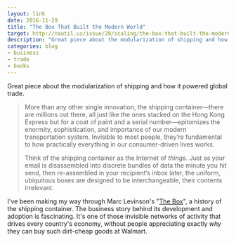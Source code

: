 ```yaml
---
layout: link
date: 2016-11-29
title: "The Box That Built the Modern World"
target: http://nautil.us/issue/29/scaling/the-box-that-built-the-modern-world-rp
description: "Great piece about the modularization of shipping and how it powered global trade."
categories: blog
- business
- trade
- books
---
```


Great piece about the modularization of shipping and how it powered global trade.

> More than any other single innovation, the shipping container—there are millions out there, all just like the ones
> stacked on the Hong Kong Express but for a coat of paint and a serial number—epitomizes the enormity, sophistication,
> and importance of our modern transportation system. Invisible to most people, they’re fundamental to how practically
> everything in our consumer-driven lives works.
>
> Think of the shipping container as the Internet of _things_. Just as your email is disassembled into discrete bundles
> of data the minute you hit send, then re-assembled in your recipient’s inbox later, the uniform, ubiquitous boxes are
> designed to be interchangeable, their contents irrelevant.

I've been making my way through Marc Levinson's "[The Box](https://www.goodreads.com/book/show/316767.The_Box)", a history of the shipping container. The business story behind its development and adoption is fascinating. It's one of those invisible networks of activity that drives every country's economy, without people appreciating exactly _why_ they can buy such dirt-cheap goods at Walmart.
